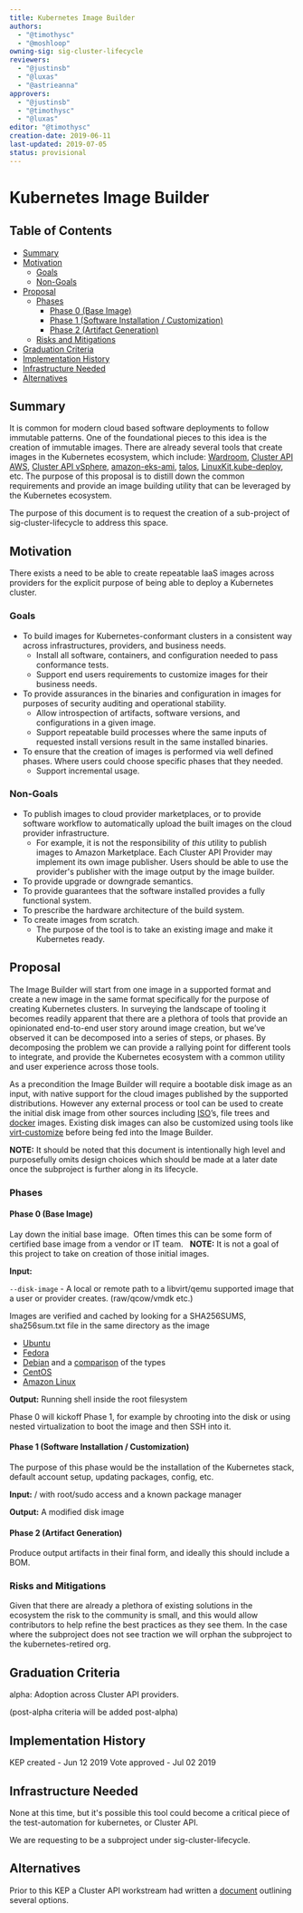 ```yaml
---
title: Kubernetes Image Builder
authors:
  - "@timothysc"
  - "@moshloop"
owning-sig: sig-cluster-lifecycle
reviewers:
  - "@justinsb"
  - "@luxas" 
  - "@astrieanna"
approvers:
  - "@justinsb"
  - "@timothysc"
  - "@luxas"
editor: "@timothysc"
creation-date: 2019-06-11
last-updated: 2019-07-05
status: provisional
---
```


# Kubernetes Image Builder

## Table of Contents

<!-- toc -->
- [Summary](#summary)
- [Motivation](#motivation)
  - [Goals](#goals)
  - [Non-Goals](#non-goals)
- [Proposal](#proposal)
  - [Phases](#phases)
    - [Phase 0 (Base Image)](#phase-0-base-image)
    - [Phase 1 (Software Installation / Customization)](#phase-1-software-installation--customization)
    - [Phase 2 (Artifact Generation)](#phase-2-artifact-generation)
  - [Risks and Mitigations](#risks-and-mitigations)
- [Graduation Criteria](#graduation-criteria)
- [Implementation History](#implementation-history)
- [Infrastructure Needed](#infrastructure-needed)
- [Alternatives](#alternatives)
<!-- /toc -->

## Summary
It is common for modern cloud based software deployments to follow immutable patterns. One of the foundational pieces to this idea is the creation of immutable images. There are already several tools that create images in the Kubernetes ecosystem, which include: [Wardroom](https://github.com/heptiolabs/wardroom), [Cluster API AWS](https://github.com/kubernetes-sigs/cluster-api-provider-aws/tree/master/build), [Cluster API vSphere](https://github.com/kubernetes-sigs/cluster-api-provider-vsphere/tree/master/docs/ova), [amazon-eks-ami](https://github.com/awslabs/amazon-eks-ami), [talos](https://docs.talos-systems.com/), [LinuxKit](https://github.com/linuxkit/linuxkit),[kube-deploy](https://github.com/kubernetes/kube-deploy/tree/master/imagebuilder), etc. The purpose of this proposal is to distill down the common requirements and provide an image building utility that can be leveraged by the Kubernetes ecosystem.  

The purpose of this document is to request the creation of a sub-project of sig-cluster-lifecycle to address this space. 

## Motivation
There exists a need to be able to create repeatable IaaS images across providers for the explicit purpose of being able to deploy a Kubernetes cluster.

### Goals 
* To build images for Kubernetes-conformant clusters in a consistent way across infrastructures, providers, and business needs.
   * Install all software, containers, and configuration needed to pass conformance tests.
   * Support end users requirements to customize images for their business needs.
* To provide assurances in the binaries and configuration in images for purposes of security auditing and operational stability.
   * Allow introspection of artifacts, software versions, and configurations in a given image.
   * Support repeatable build processes where the same inputs of requested install versions result in the same installed binaries.
* To ensure that the creation of images is performed via well defined phases.  Where users could choose specific phases that they needed.
    * Support incremental usage.

### Non-Goals 
* To publish images to cloud provider marketplaces, or to provide software workflow to automatically upload the built images on the cloud provider infrastructure.
    * For example, it is not the responsibility of *this* utility to publish images to Amazon Marketplace. Each Cluster API Provider may implement its own image publisher. Users should be able to use the provider's publisher with the image output by the image builder.
* To provide upgrade or downgrade semantics.
* To provide guarantees that the software installed provides a fully functional system.
* To prescribe the hardware architecture of the build system.
* To create images from scratch.  
    * The purpose of the tool is to take an existing image and make it Kubernetes ready.

## Proposal 
The Image Builder will start from one image in a supported format and create a new image in the same format specifically for the purpose of creating Kubernetes clusters.  In surveying the landscape of tooling it becomes readily apparent that there are a plethora of tools that provide an opinionated end-to-end user story around image creation, but we’ve observed it can be decomposed into a series of steps, or phases.  By decomposing the problem we can provide a rallying point for different tools to integrate, and provide the Kubernetes ecosystem with a common utility and user experience across those tools.

As a precondition the Image Builder will require a bootable disk image as an input, with native support for the cloud images published by the supported distributions.  However any external process or tool can be used to create the initial disk image from other sources including [ISO](https://packer.io)’s, file trees and [docker](https://github.com/iximiuz/docker-to-linux) images. Existing disk images can also be customized using tools like [virt-customize](http://libguestfs.org/virt-customize.1.html) before being fed into the Image Builder.

**NOTE:** It should be noted that this document is intentionally high level and purposefully omits design choices which should be made at a later date once the subproject is further along in its lifecycle. 

### Phases 
#### Phase 0 (Base Image)

Lay down the initial base image.  Often times this can be some form of certified base image from a vendor or IT team.   **NOTE:** It is not a goal of this project to take on creation of those initial images.

**Input:**

`--disk-image` - A local or remote path to a libvirt/qemu supported image that a user or provider creates. (raw/qcow/vmdk etc.)

Images are verified and cached by looking for a SHA256SUMS, sha256sum.txt file in the same directory as the image

* [Ubuntu](https://cloud-images.ubuntu.com/bionic/current/)
* [Fedora](https://alt.fedoraproject.org/cloud/)
* [Debian](https://cloud.debian.org/images/openstack/) and a [comparison](https://wiki.debian.org/Cloud/SystemsComparison) of the types
* [CentOS](https://cloud.centos.org/centos/7/images/)
* [Amazon Linux](https://cdn.amazonlinux.com/os-images/current/kvm/)

**Output:** Running shell inside the root filesystem

Phase 0 will kickoff Phase 1, for example by chrooting into the disk or using nested virtualization to boot the image and then SSH into it.

#### Phase 1 (Software Installation / Customization)

The purpose of this phase would be the installation of the Kubernetes stack, default account setup, updating packages, config, etc. 

**Input:** / with root/sudo access and a known package manager

**Output:** A modified disk image

#### Phase 2 (Artifact Generation)

Produce output artifacts in their final form, and ideally this should include a BOM.

### Risks and Mitigations
Given that there are already a plethora of existing solutions in the ecosystem the risk to the community is small, and this would allow contributors to help refine the best practices as they see them.  In the case where the subproject does not see traction we will orphan the subproject to the kubernetes-retired org. 

## Graduation Criteria 
alpha: Adoption across Cluster API providers.

(post-alpha criteria will be added post-alpha)

## Implementation History
KEP created - Jun 12 2019 
Vote approved - Jul 02 2019 


## Infrastructure Needed
None at this time, but it's possible this tool could become a critical piece of the test-automation for kubernetes, or Cluster API. 

We are requesting to be a subproject under sig-cluster-lifecycle.

## Alternatives 
Prior to this KEP a Cluster API workstream had written a [document](https://docs.google.com/document/d/1N65N1vCVa5QmU4BJXeSOImgRE8aq7daWhHt7XE9WCeI/edit?ts=5cde5f47#) outlining several options.
